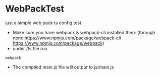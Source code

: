 # WebPackTest
just a simple web pack ts config test.

* Make sure you have webpack & webpack-cli installed then:
(through npm: https://www.npmjs.com/package/webpack-cli https://www.npmjs.com/package/webpack)
* under /ts file run

```
webpack
```

* The compiled main.js file will output to js/main.js
